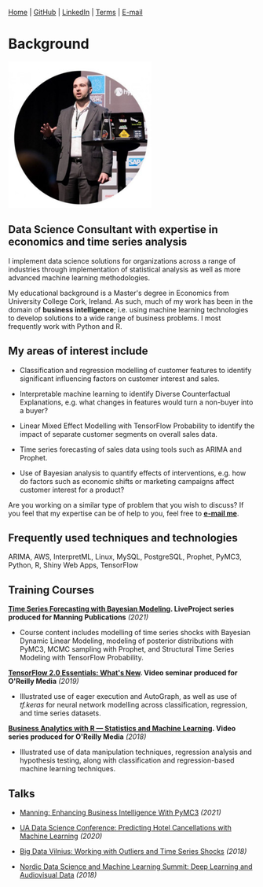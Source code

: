 [Home](https://mgcodesandstats.github.io/) |
[GitHub](https://github.com/mgcodesandstats) |
[LinkedIn](https://www.linkedin.com/in/michaeljgrogan/) |
[Terms](https://mgcodesandstats.github.io/terms/) |
[E-mail](mailto:contact@michael-grogan.com)

# Background

![profile](resize-0251.jpg)

## Data Science Consultant with expertise in economics and time series analysis

I implement data science solutions for organizations across a range of industries through implementation of statistical analysis as well as more advanced machine learning methodologies.

My educational background is a Master's degree in Economics from University College Cork, Ireland. As such, much of my work has been in the domain of **business intelligence**; i.e. using machine learning technologies to develop solutions to a wide range of business problems. I most frequently work with Python and R.

## My areas of interest include

- Classification and regression modelling of customer features to identify significant influencing factors on customer interest and sales.

- Interpretable machine learning to identify Diverse Counterfactual Explanations, e.g. what changes in features would turn a non-buyer into a buyer?

- Linear Mixed Effect Modelling with TensorFlow Probability to identify the impact of separate customer segments on overall sales data.

- Time series forecasting of sales data using tools such as ARIMA and Prophet.

- Use of Bayesian analysis to quantify effects of interventions, e.g. how do factors such as economic shifts or marketing campaigns affect customer interest for a product?

Are you working on a similar type of problem that you wish to discuss? If you feel that my expertise can be of help to you, feel free to **[e-mail me](mailto:contact@michael-grogan.com)**. 

## Frequently used techniques and technologies

ARIMA, AWS, InterpretML, Linux, MySQL, PostgreSQL, Prophet, PyMC3, Python, R, Shiny Web Apps, TensorFlow

## Training Courses

**[Time Series Forecasting with Bayesian Modeling](https://www.manning.com/bundles/time-series-forecasting-with-bayesian-modeling). LiveProject series produced for Manning Publications** _(2021)_
- Course content includes modelling of time series shocks with Bayesian Dynamic Linear Modeling, modeling of posterior distributions with PyMC3, MCMC sampling with Prophet, and Structural Time Series Modeling with TensorFlow Probability.

**[TensorFlow 2.0 Essentials: What's New](https://learning.oreilly.com/live-training/courses/tensorflow-20-essentials-whats-new/0636920307167/). Video seminar produced for O'Reilly Media** _(2019)_
- Illustrated use of eager execution and AutoGraph, as well as use of *tf.keras* for neural network modelling across classification, regression, and time series datasets.

**[Business Analytics with R — Statistics and Machine Learning](https://www.oreilly.com/learning-paths/learning-path-business/9781492035701/). Video series produced for O'Reilly Media** _(2018)_
- Illustrated use of data manipulation techniques, regression analysis and hypothesis testing, along with classification and regression-based machine learning techniques.

## Talks

- [Manning: Enhancing Business Intelligence With PyMC3](https://www.twitch.tv/videos/1044285814) _(2021)_

- [UA Data Science Conference: Predicting Hotel Cancellations with Machine Learning](https://www.youtube.com/watch?v=t1F1La2FPyE) _(2020)_

- [Big Data Vilnius: Working with Outliers and Time Series Shocks](https://www.youtube.com/watch?v=hi9ZNB-PRgU) _(2018)_

- [Nordic Data Science and Machine Learning Summit: Deep Learning and Audiovisual Data](https://www.youtube.com/watch?v=oU2PC-wbPCw) _(2018)_
